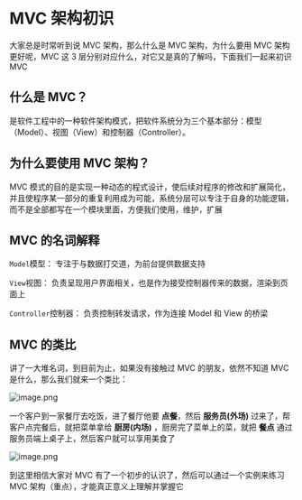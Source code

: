 # MVC 架构初识

大家总是时常听到说 MVC 架构，那么什么是 MVC 架构，为什么要用 MVC 架构更好呢，MVC 这 3 层分别对应什么，对它又是真的了解吗，下面我们一起来初识 MVC

## 什么是 MVC？

是软件工程中的一种软件架构模式，把软件系统分为三个基本部分：模型（Model）、视图（View）和控制器（Controller）。

## 为什么要使用 MVC 架构？

MVC 模式的目的是实现一种动态的程式设计，使后续对程序的修改和扩展简化，并且使程序某一部分的重复利用成为可能，系统分层可以专注于自身的功能逻辑，而不是全部都写在一个模块里面，方便我们使用，维护，扩展

## MVC 的名词解释

`Model`模型：
专注于与数据打交道，为前台提供数据支持

`View`视图：
负责呈现用户界面相关，也是作为接受控制器传来的数据，渲染到页面上

`Controller`控制器：
负责控制转发请求，作为连接 Model 和 View 的桥梁

<!-- `Service`服务：
这是**属于 Model 层的扩展**，把业务抽离出来，负责单独处理请求参数

`Repository`仓库：
这是单独提取出来的模块，也**属于 Model 的范畴**，只负责与数据库打交道，CRUD，它不处理传来的参数 -->

## MVC 的类比

讲了一大堆名词，到目前为止，如果没有接触过 MVC 的朋友，依然不知道 MVC 是什么，那么我们就来一个类比：

![image.png](https://p3-juejin.byteimg.com/tos-cn-i-k3u1fbpfcp/0ffda3618176435dbe9490061d3ff8c2~tplv-k3u1fbpfcp-watermark.image?)

一个客户到一家餐厅去吃饭，进了餐厅他要 **点餐**，然后 **服务员(外场)** 过来了，帮客户点完餐后，就把菜单拿给 **厨房(内场)** ，厨房完了菜单上的菜，就把 **餐点** 通过服务员端上桌子上，然后客户就可以享用美食了

![image.png](https://p9-juejin.byteimg.com/tos-cn-i-k3u1fbpfcp/f85f100291564b71bade1ea1389da174~tplv-k3u1fbpfcp-watermark.image?)

到这里相信大家对 MVC 有了一个初步的认识了，然后可以通过一个实例来练习 MVC 架构（重点），才能真正意义上理解并掌握它
